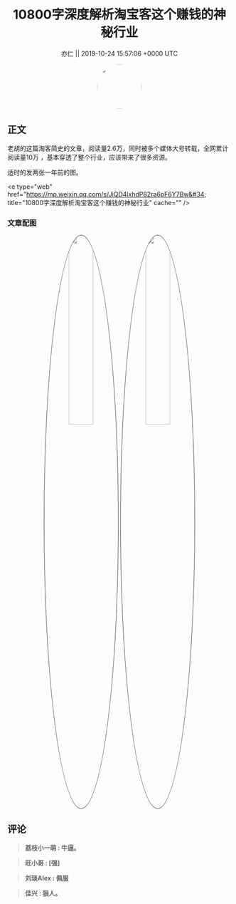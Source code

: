 <h1 align="center">10800字深度解析淘宝客这个赚钱的神秘行业</h1>




<p align="center">
    <a>亦仁 || 2019-10-24 15:57:06 &#43;0000 UTC</a>
</p>

<div align="center">
    <img src="https://images.zsxq.com/Fn3NQqCN8nuGF86yZPXSbEsl0mb3?e=1590940799&amp;token=kIxbL07-8jAj8w1n4s9zv64FuZZNEATmlU_Vm6zD:pfbNc8W3hS0oYG_hyXXh_rHMHuc=" width="100" height="100" style="border:1px solid;border-radius:50%; color:#ffffff"/>
</div>




## 正文

<div>
老胡的这篇淘客简史的文章，阅读量2.6万，同时被多个媒体大号转载，全网累计阅读量10万 ，基本穿透了整个行业，应该带来了很多资源。

适时的发两张一年前的图。

&lt;e type=&#34;web&#34; href=&#34;https://mp.weixin.qq.com/s/JiQD4lxhdP82ra6pF6Y7Bw&#34; title=&#34;10800字深度解析淘宝客这个赚钱的神秘行业&#34; cache=&#34;&#34; /&gt;
</div>

### 文章配图

<div class="image" align="center">

<img src="https://images.zsxq.com/FqvQUD9QM_AeyjKKas0dvnRYkSkz?imageMogr2/auto-orient/thumbnail/800x/format/jpg/blur/1x0/quality/75&amp;e=1590940799&amp;token=kIxbL07-8jAj8w1n4s9zv64FuZZNEATmlU_Vm6zD:_f6vK9aHa2w5l6wz2Ilq7Kf8ctw=" width="33%" height="33%" style="border:1px solid;border-radius:50%; color:#3c3f41"/>

<img src="https://images.zsxq.com/Fs0pvfaTW4kepwROmm2kz-ijuj4L?imageMogr2/auto-orient/thumbnail/800x/format/jpg/blur/1x0/quality/75&amp;e=1590940799&amp;token=kIxbL07-8jAj8w1n4s9zv64FuZZNEATmlU_Vm6zD:_i3HrJbfkL6zJg04wJTM3_Gk6jM=" width="33%" height="33%" style="border:1px solid;border-radius:50%; color:#3c3f41"/>

</div>


## 评论

<div align="left">
<div>

<blockquote >
<span> <strong>荔枝小一萌 : 牛逼。 </strong></span>
</blockquote>

<blockquote >
<span> <strong>旺小哥 : [强] </strong></span>
</blockquote>

<blockquote >
<span> <strong>刘琰Alex : 佩服 </strong></span>
</blockquote>

<blockquote >
<span> <strong>佳兴 : 狠人。 </strong></span>
</blockquote>

</div>
</div>